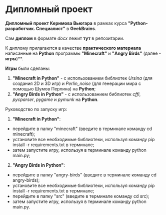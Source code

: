 # Дипломный проект

**Дипломный проект Керимова Вьюгара** в рамках курса **"Python-разработчик. Специалист"** в **GeekBrains**.

Сам **диплом** в формате *docx* лежит **тут** в репозитарии.

К диплому прилагаются в качестве **практического материала** написанные на **Python** программы **"Minecraft"** и **"Angry Birds"** (далее - **игры**)**.

**Игры** были сделаны:
1) **"Minecraft in Python"**  - с использованием библиотек *Ursina* (для создания 2D и 3D игр) и *Perlin_noise* (для генерации мира с помощью Шумов Перлина) на **Python**;
2) **"Angry Birds in Python"**  - с использованием библиотек *cffi*, *pycparser*, *pygame* и *pymunk* на **Python**.

Руководство по запуску игр:
1) **"Minecraft in Python"**:
- перейдите в папку "minecraft" (введите в терминале команду cd minecraft);
- установите все необходимые библиотеки, используя команду pip install -r requirements.txt в терминале;
- затем запустите игру, используя в терминале команду python main.py;
2) **"Angry Birds in Python"**:
- перейдите в папку "angry-birds" (введите в терминале команду cd angry-birds);
- установите все необходимые библиотеки, используя команду pip install -r requirements.txt в терминале;
- перейдите в папку "src" (введите в терминале команду cd src);
- затем запустите игру, используя в терминале команду python main.py.